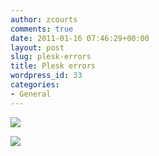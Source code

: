 ```yaml
---
author: zcourts
comments: true
date: 2011-01-16 07:46:29+00:00
layout: post
slug: plesk-errors
title: Plesk errors
wordpress_id: 33
categories:
- General
---
```


![](http://crlog.files.wordpress.com/2011/01/011611_0746_pleskerrors11.png)
	

![](http://crlog.files.wordpress.com/2011/01/011611_0746_pleskerrors21.png)
